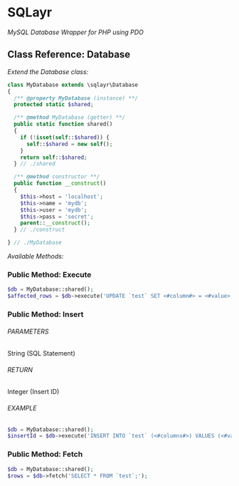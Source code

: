 # SQLayr #

_MySQL Database Wrapper for PHP using PDO_

## Class Reference: Database ##

_Extend the Database class:_

```PHP
class MyDatabase extends \sqlayr\Database
{
  /** @property MyDatabase (instance) **/
  protected static $shared;

  /** @method MyDatabase (getter) **/
  public static function shared()
  {
    if (!isset(self::$shared)) {
      self::$shared = new self();
    }
    return self::$shared;
  } // ./shared

  /** @method constructor **/
  public function __construct()
  {
    $this->host = 'localhost';
    $this->name = 'mydb';
    $this->user = 'mydb';
    $this->pass = 'secret';
    parent::__construct();
  } // ./construct

} // ./MyDatabase
```

_Available Methods:_

### Public Method: Execute ###
```PHP
$db = MyDatabase::shared();
$affected_rows = $db->execute('UPDATE `test` SET <#column#> = <#value>;');
```

### Public Method: Insert ###

###### PARAMETERS ######
String (SQL Statement)

###### RETURN ######
Integer (Insert ID)

###### EXAMPLE ######
```PHP
$db = MyDatabase::shared();
$insertId = $db->execute('INSERT INTO `test` (<#columns#>) VALUES (<#values#>);');
```

### Public Method: Fetch ###
```PHP
$db = MyDatabase::shared();
$rows = $db->fetch('SELECT * FROM `test`;');
```

